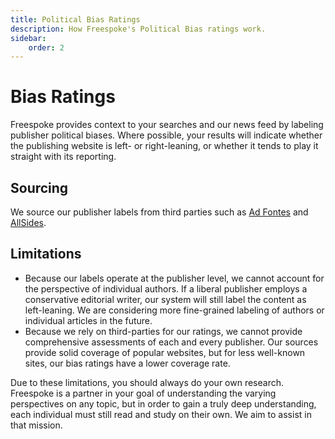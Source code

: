 ```yaml
---
title: Political Bias Ratings
description: How Freespoke's Political Bias ratings work.
sidebar:
    order: 2
---
```


# Bias Ratings

Freespoke provides context to your searches and our news feed by labeling
publisher political biases. Where possible, your results will indicate whether
the publishing website is left- or right-leaning, or whether it tends to play it
straight with its reporting.

## Sourcing

We source our publisher labels from third parties such as [Ad Fontes](https://adfontesmedia.com/)
and [AllSides](https://www.allsides.com/).

## Limitations

* Because our labels operate at the publisher level, we cannot account for the
perspective of individual authors. If a liberal publisher employs a conservative
editorial writer, our system will still label the content as left-leaning. We
are considering more fine-grained labeling of authors or individual articles in
the future.
* Because we rely on third-parties for our ratings, we cannot provide
comprehensive assessments of each and every publisher. Our sources provide solid
coverage of popular websites, but for less well-known sites, our bias ratings
have a lower coverage rate.

Due to these limitations, you should always do your own research. Freespoke is
a partner in your goal of understanding the varying perspectives on any topic,
but in order to gain a truly deep understanding, each individual must still read
and study on their own. We aim to assist in that mission.
